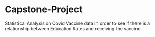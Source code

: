 # Capstone-Project
Statistical Analysis on Covid Vaccine data in order to see if there is a relationship between Education Rates and receiving the vaccine.
